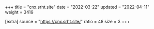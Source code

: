 +++
title = "cnx.srht.site"
date = "2022-03-22"
updated = "2022-04-11"
weight = 3416

[extra]
source = "https://cnx.srht.site/"
ratio = 48
size = 3
+++
